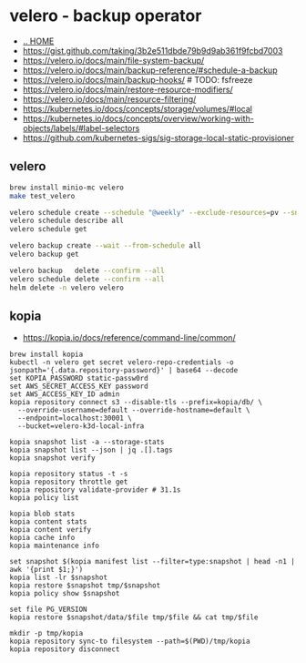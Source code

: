 # velero - backup operator

- [.. HOME](../../../README.md)
- https://gist.github.com/taking/3b2e511dbde79b9d9ab361f9fcbd7003
- https://velero.io/docs/main/file-system-backup/
- https://velero.io/docs/main/backup-reference/#schedule-a-backup
- https://velero.io/docs/main/backup-hooks/ # TODO: fsfreeze
- https://velero.io/docs/main/restore-resource-modifiers/ 
- https://velero.io/docs/main/resource-filtering/
- https://kubernetes.io/docs/concepts/storage/volumes/#local
- https://kubernetes.io/docs/concepts/overview/working-with-objects/labels/#label-selectors
- https://github.com/kubernetes-sigs/sig-storage-local-static-provisioner

## velero

``` sh
brew install minio-mc velero
make test_velero

velero schedule create --schedule "@weekly" --exclude-resources=pv --snapshot-volumes=false all
velero schedule describe all
velero schedule get

velero backup create --wait --from-schedule all
velero backup get

velero backup   delete --confirm --all 
velero schedule delete --confirm --all
helm delete -n velero velero
```

## kopia

- https://kopia.io/docs/reference/command-line/common/

```fish
brew install kopia
kubectl -n velero get secret velero-repo-credentials -o jsonpath='{.data.repository-password}' | base64 --decode
set KOPIA_PASSWORD static-passw0rd
set AWS_SECRET_ACCESS_KEY password
set AWS_ACCESS_KEY_ID admin
kopia repository connect s3 --disable-tls --prefix=kopia/db/ \
  --override-username=default --override-hostname=default \
  --endpoint=localhost:30001 \
  --bucket=velero-k3d-local-infra

kopia snapshot list -a --storage-stats
kopia snapshot list --json | jq .[].tags
kopia snapshot verify

kopia repository status -t -s
kopia repository throttle get
kopia repository validate-provider # 31.1s
kopia policy list

kopia blob stats
kopia content stats
kopia content verify
kopia cache info
kopia maintenance info

set snapshot $(kopia manifest list --filter=type:snapshot | head -n1 | awk '{print $1;}')
kopia list -lr $snapshot
kopia restore $snapshot tmp/$snapshot
kopia policy show $snapshot

set file PG_VERSION
kopia restore $snapshot/data/$file tmp/$file && cat tmp/$file

mkdir -p tmp/kopia
kopia repository sync-to filesystem --path=$(PWD)/tmp/kopia
kopia repository disconnect
```
